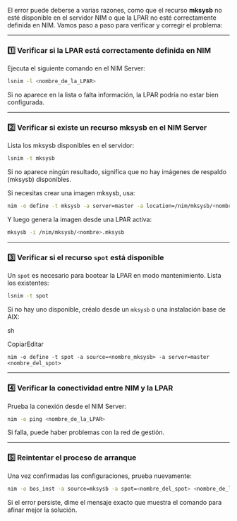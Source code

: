El error puede deberse a varias razones, como que el recurso **mksysb** no esté disponible en el servidor NIM o que la LPAR no esté correctamente definida en NIM. Vamos paso a paso para verificar y corregir el problema:

---

### **1️⃣ Verificar si la LPAR está correctamente definida en NIM**

Ejecuta el siguiente comando en el NIM Server:

```sh
lsnim -l <nombre_de_la_LPAR>
```

Si no aparece en la lista o falta información, la LPAR podría no estar bien configurada.

---

### **2️⃣ Verificar si existe un recurso mksysb en el NIM Server**

Lista los mksysb disponibles en el servidor:


```sh
lsnim -t mksysb
```

Si no aparece ningún resultado, significa que no hay imágenes de respaldo (mksysb) disponibles.

Si necesitas crear una imagen mksysb, usa:

```sh
nim -o define -t mksysb -a server=master -a location=/nim/mksysb/<nombre>.mksysb <nombre_del_mksysb>

```
Y luego genera la imagen desde una LPAR activa:

```sh
mksysb -i /nim/mksysb/<nombre>.mksysb
```

---

### **3️⃣ Verificar si el recurso `spot` está disponible**

Un `spot` es necesario para bootear la LPAR en modo mantenimiento. Lista los existentes:



```sh
lsnim -t spot
```

Si no hay uno disponible, créalo desde un `mksysb` o una instalación base de AIX:

sh

CopiarEditar

`nim -o define -t spot -a source=<nombre_mksysb> -a server=master <nombre_del_spot>`

---

### **4️⃣ Verificar la conectividad entre NIM y la LPAR**

Prueba la conexión desde el NIM Server:

```sh
nim -o ping <nombre_de_la_LPAR>
```

Si falla, puede haber problemas con la red de gestión.

---

### **5️⃣ Reintentar el proceso de arranque**

Una vez confirmadas las configuraciones, prueba nuevamente:

```sh
nim -o bos_inst -a source=mksysb -a spot=<nombre_del_spot> <nombre_de_la_LPAR>
```

Si el error persiste, dime el mensaje exacto que muestra el comando para afinar mejor la solución.